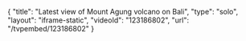 {
    "title": "Latest view of Mount Agung volcano on Bali",
    "type": "solo",
    "layout": "iframe-static",
    "videoId": "123186802",
    "url": "\/tvpembed\/123186802"
}